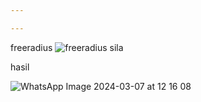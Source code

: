 ```yaml
---

---
```

freeradius
![freeradius sila](https://github.com/asmarfil/laporan/assets/156057446/fb52a2e7-981f-42d0-b70c-da25d17417fe)

hasil

![WhatsApp Image 2024-03-07 at 12 16 08](https://github.com/asmarfil/laporan/assets/156057446/4832ca67-bfe9-4644-b4cd-70bf89ef5837)
